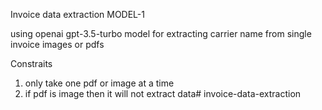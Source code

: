 Invoice data extraction MODEL-1

using openai gpt-3.5-turbo model
for extracting carrier name from single invoice images or pdfs 

Constraits
1. only take one pdf or image at a time
2. if pdf is image then it will not extract data#   i n v o i c e - d a t a - e x t r a c t i o n  
 